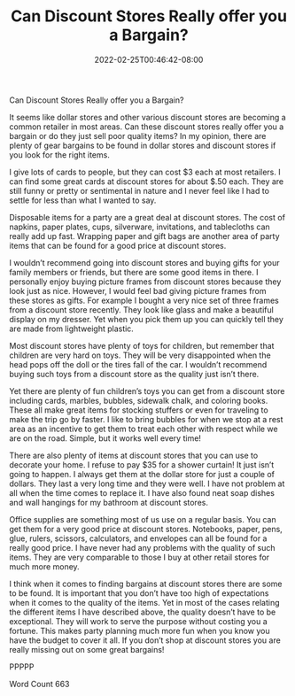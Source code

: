 ﻿---
title: "Can Discount Stores Really offer you a Bargain?"
date: 2022-02-25T00:46:42-08:00
description: "txt Tips for Web Success"
featured_image: "/images/txt.jpg"
tags: ["txt"]
---

Can Discount Stores Really offer you a Bargain? 

It seems like dollar stores and other various discount stores are becoming a common retailer in most areas. Can these discount stores really offer you a bargain or do they just sell poor quality items? In my opinion, there are plenty of gear bargains to be found in dollar stores and discount stores if you look for the right items. 

I give lots of cards to people, but they can cost $3 each at most retailers. I can find some great cards at discount stores for about $.50 each. They are still funny or pretty or sentimental in nature and I never feel like I had to settle for less than what I wanted to say. 

Disposable items for a party are a great deal at discount stores. The cost of napkins, paper plates, cups, silverware, invitations, and tablecloths can really add up fast. Wrapping paper and gift bags are another area of party items that can be found for a good price at discount stores. 

I wouldn’t recommend going into discount stores and buying gifts for your family members or friends, but there are some good items in there. I personally enjoy buying picture frames from discount stores because they look just as nice. However, I would feel bad giving picture frames from these stores as gifts. For example I bought a very nice set of three frames from a discount store recently. They look like glass and make a beautiful display on my dresser. Yet when you pick them up you can quickly tell they are made from lightweight plastic.

Most discount stores have plenty of toys for children, but remember that children are very hard on toys. They will be very disappointed when the head pops off the doll or the tires fall of the car. I wouldn’t recommend buying such toys from a discount store as the quality just isn’t there. 

Yet there are plenty of fun children’s toys you can get from a discount store including cards, marbles, bubbles, sidewalk chalk, and coloring books. These all make great items for stocking stuffers or even for traveling to make the trip go by faster. I like to bring bubbles for when we stop at a rest area as an incentive to get them to treat each other with respect while we are on the road. Simple, but it works well every time! 

There are also plenty of items at discount stores that you can use to decorate your home. I refuse to pay $35 for a shower curtain! It just isn’t going to happen. I always get them at the dollar store for just a couple of dollars. They last a very long time and they were well. I have not problem at all when the time comes to replace it. I have also found neat soap dishes and wall hangings for my bathroom at discount stores. 

Office supplies are something most of us use on a regular basis. You can get them for a very good price at discount stores. Notebooks, paper, pens, glue, rulers, scissors, calculators, and envelopes can all be found for a really good price. I have never had any problems with the quality of such items. They are very comparable to those I buy at other retail stores for much more money. 

I think when it comes to finding bargains at discount stores there are some to be found. It is important that you don’t have too high of expectations when it comes to the quality of the items. Yet in most of the cases relating the different items I have described above, the quality doesn’t have to be exceptional. They will work to serve the purpose without costing you a fortune. This makes party planning much more fun when you know you have the budget to cover it all. If you don’t shop at discount stores you are really missing out on some great bargains! 

PPPPP

Word Count 663



